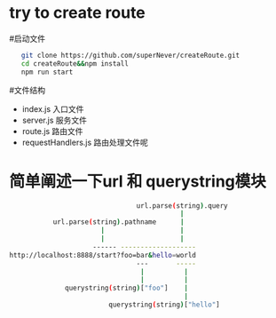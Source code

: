 # try to create route

#启动文件
```bash
   git clone https://github.com/superNever/createRoute.git
   cd createRoute&&npm install
   npm run start
```


#文件结构

- index.js 入口文件
- server.js 服务文件
- route.js 路由文件
- requestHandlers.js 路由处理文件呢


# 简单阐述一下url 和 querystring模块
```bash
                                url.parse(string).query
                                           |
           url.parse(string).pathname      |
                       |                   |
                       |                   |
                     ------ -------------------
http://localhost:8888/start?foo=bar&hello=world
                                ---       -----
                                 |          |
                                 |          |
              querystring(string)["foo"]    |
                                            |
                         querystring(string)["hello"]
```

